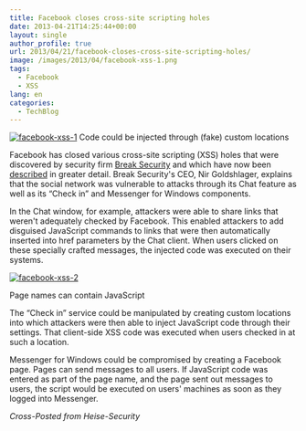 ```yaml
---
title: Facebook closes cross-site scripting holes
date: 2013-04-21T14:25:44+00:00
layout: single
author_profile: true
url: 2013/04/21/facebook-closes-cross-site-scripting-holes/
image: /images/2013/04/facebook-xss-1.png
tags:
  - Facebook
  - XSS
lang: en
categories: 
  - TechBlog
---
```

[![facebook-xss-1](/images/2013/04/facebook-xss-1-300x277.png)](/images/2013/04/facebook-xss-1.png)
Code could be injected through (fake) custom locations

Facebook has closed various cross-site scripting (XSS) holes that were discovered by security firm [Break Security](http://www.breaksec.com/) and which have now been [described](http://www.breaksec.com/?p=6129) in greater detail. Break Security's CEO, Nir Goldshlager, explains that the social network was vulnerable to attacks through its Chat feature as well as its “Check in” and Messenger for Windows components.

In the Chat window, for example, attackers were able to share links that weren't adequately checked by Facebook. This enabled attackers to add disguised JavaScript commands to links that were then automatically inserted into href parameters by the Chat client. When users clicked on these specially crafted messages, the injected code was executed on their systems.

[![facebook-xss-2](/images/2013/04/facebook-xss-2-300x108.png)](/images/2013/04/facebook-xss-2.png)

Page names can contain JavaScript

The “Check in” service could be manipulated by creating custom locations into which attackers were then able to inject JavaScript code through their settings. That client-side XSS code was executed when users checked in at such a location.

Messenger for Windows could be compromised by creating a Facebook page. Pages can send messages to all users. If JavaScript code was entered as part of the page name, and the page sent out messages to users, the script would be executed on users' machines as soon as they logged into Messenger.

_Cross-Posted from Heise-Security_